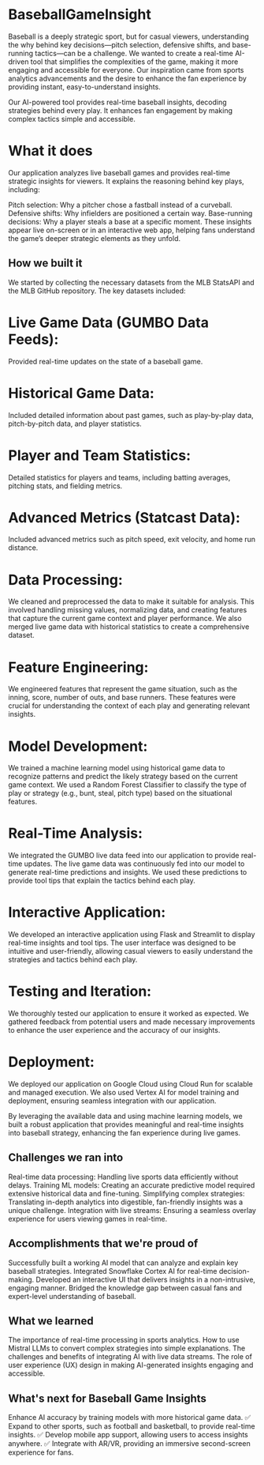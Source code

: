 # BaseballGameInsight
Baseball is a deeply strategic sport, but for casual viewers, understanding the why behind key decisions—pitch selection, defensive shifts, and base-running tactics—can be a challenge. We wanted to create a real-time AI-driven tool that simplifies the complexities of the game, making it more engaging and accessible for everyone. Our inspiration came from sports analytics advancements and the desire to enhance the fan experience by providing instant, easy-to-understand insights.

Our AI-powered tool provides real-time baseball insights, decoding strategies behind every play. It enhances fan engagement by making complex tactics simple and accessible.

# What it does
Our application analyzes live baseball games and provides real-time strategic insights for viewers. It explains the reasoning behind key plays, including:

Pitch selection: Why a pitcher chose a fastball instead of a curveball. 
Defensive shifts: Why infielders are positioned a certain way. 
Base-running decisions: Why a player steals a base at a specific moment. These insights appear live on-screen or in an interactive web app, helping fans understand the game’s deeper strategic elements as they unfold.

## How we built it
We started by collecting the necessary datasets from the MLB StatsAPI and the MLB GitHub repository. The key datasets included:
# Live Game Data (GUMBO Data Feeds): 
Provided real-time updates on the state of a baseball game.
# Historical Game Data: 
Included detailed information about past games, such as play-by-play data, pitch-by-pitch data, and player statistics.
# Player and Team Statistics: 
Detailed statistics for players and teams, including batting averages, pitching stats, and fielding metrics.
# Advanced Metrics (Statcast Data): 
Included advanced metrics such as pitch speed, exit velocity, and home run distance.
# Data Processing: 
We cleaned and preprocessed the data to make it suitable for analysis. This involved handling missing values, normalizing data, and creating features that capture the current game context and player performance. We also merged live game data with historical statistics to create a comprehensive dataset.
# Feature Engineering:
We engineered features that represent the game situation, such as the inning, score, number of outs, and base runners. These features were crucial for understanding the context of each play and generating relevant insights.
# Model Development: 
We trained a machine learning model using historical game data to recognize patterns and predict the likely strategy based on the current game context. We used a Random Forest Classifier to classify the type of play or strategy (e.g., bunt, steal, pitch type) based on the situational features.
# Real-Time Analysis:
We integrated the GUMBO live data feed into our application to provide real-time updates. The live game data was continuously fed into our model to generate real-time predictions and insights. We used these predictions to provide tool tips that explain the tactics behind each play.
# Interactive Application: 
We developed an interactive application using Flask and Streamlit to display real-time insights and tool tips. The user interface was designed to be intuitive and user-friendly, allowing casual viewers to easily understand the strategies and tactics behind each play.
# Testing and Iteration: 
We thoroughly tested our application to ensure it worked as expected. We gathered feedback from potential users and made necessary improvements to enhance the user experience and the accuracy of our insights.
# Deployment: 
We deployed our application on Google Cloud using Cloud Run for scalable and managed execution. We also used Vertex AI for model training and deployment, ensuring seamless integration with our application.

By leveraging the available data and using machine learning models, we built a robust application that provides meaningful and real-time insights into baseball strategy, enhancing the fan experience during live games.
## Challenges we ran into
Real-time data processing: Handling live sports data efficiently without delays.
Training ML models: Creating an accurate predictive model required extensive historical data and fine-tuning.
Simplifying complex strategies: Translating in-depth analytics into digestible, fan-friendly insights was a unique challenge.
Integration with live streams: Ensuring a seamless overlay experience for users viewing games in real-time.
## Accomplishments that we're proud of
Successfully built a working AI model that can analyze and explain key baseball strategies.
Integrated Snowflake Cortex AI for real-time decision-making.
Developed an interactive UI that delivers insights in a non-intrusive, engaging manner.
Bridged the knowledge gap between casual fans and expert-level understanding of baseball.

## What we learned
The importance of real-time processing in sports analytics.
How to use Mistral LLMs to convert complex strategies into simple explanations.
The challenges and benefits of integrating AI with live data streams.
The role of user experience (UX) design in making AI-generated insights engaging and accessible.
## What's next for Baseball Game Insights
Enhance AI accuracy by training models with more historical game data.
✅ Expand to other sports, such as football and basketball, to provide real-time insights.
✅ Develop mobile app support, allowing users to access insights anywhere.
✅ Integrate with AR/VR, providing an immersive second-screen experience for fans.


